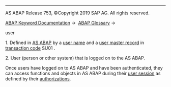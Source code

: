   

* * *

AS ABAP Release 753, ©Copyright 2019 SAP AG. All rights reserved.

[ABAP Keyword Documentation](https://help.sap.com/doc/abapdocu_753_index_htm/7.53/en-US/abenabap.htm) →  [ABAP Glossary](https://help.sap.com/doc/abapdocu_753_index_htm/7.53/en-US/abenabap_glossary.htm) → 

user

1\. Defined in [AS ABAP](https://help.sap.com/doc/abapdocu_753_index_htm/7.53/en-US/abensap_nw_abap_glosry.htm "Glossary Entry") by a [user name](https://help.sap.com/doc/abapdocu_753_index_htm/7.53/en-US/abenuser_name_glosry.htm "Glossary Entry") and a [user master record](https://help.sap.com/doc/abapdocu_753_index_htm/7.53/en-US/abenuser_master_record_glosry.htm "Glossary Entry") in [transaction code](https://help.sap.com/doc/abapdocu_753_index_htm/7.53/en-US/abentransaction_code_glosry.htm "Glossary Entry") SU01 .

2\. User (person or other system) that is logged on to the AS ABAP.

Once users have logged on to AS ABAP and have been authenticated, they can access functions and objects in AS ABAP during their [user session](https://help.sap.com/doc/abapdocu_753_index_htm/7.53/en-US/abenuser_session_glosry.htm "Glossary Entry") as defined by their [authorizations](https://help.sap.com/doc/abapdocu_753_index_htm/7.53/en-US/abenauthorization_glosry.htm "Glossary Entry").
